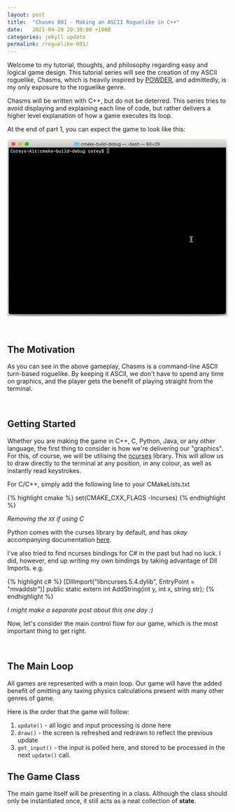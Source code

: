 ```yaml
---
layout: post
title:  "Chasms 001 - Making an ASCII Roguelike in C++"
date:   2021-04-20 20:30:00 +1000
categories: jekyll update
permalink: /roguelike-001/
---
```


Welcome to my tutorial, thoughts, and philosophy regarding easy and logical game design. This tutorial series will see the creation of my ASCII roguelike, Chasms, which is heavily inspired by [POWDER](http://www.zincland.com/powder/), and admittedly, is my only exposure to the roguelike genre.

Chasms will be written with C++, but do not be deterred. This series tries to avoid displaying and explaining each line of code, but rather delivers a higher level explanation of how a game executes its loop.

At the end of part 1, you can expect the game to look like this:

![Gameplay](/assets/001-gameplay.gif)

<br>

## The Motivation

As you can see in the above gameplay, Chasms is a command-line ASCII turn-based roguelike. By keeping it ASCII, we don't have to spend any time on graphics, and the player gets the benefit of playing straight from the terminal.

<br>

## Getting Started

Whether you are making the game in C++, C, Python, Java, or any other language, the first thing to consider is how we're delivering our "graphics". For this, of course, we will be utilising the [ncurses](https://en.wikipedia.org/wiki/Ncurses) library. This will allow us to draw directly to the terminal at any position, in any colour, as well as instantly read keystrokes.

For C/C++, simply add the following line to your CMakeLists.txt

{% highlight cmake %}
set(CMAKE_CXX_FLAGS -lncurses)
{% endhighlight %}

*Removing the `XX` if using C*

Python comes with the curses library by default, and has *okay* accompanying documentation [here](https://docs.python.org/3/howto/curses.html).

I've also tried to find ncurses bindings for C\# in the past but had no luck. I did, however, end up writing my own bindings by taking advantage of Dll Imports. e.g.

{% highlight c# %}
[DllImport("libncurses.5.4.dylib", EntryPoint = "mvaddstr")]
public static extern int AddString(int y, int x, string str);
{% endhighlight %}

*I might make a separate post about this one day :)*

Now, let's consider the main control flow for our game, which is the most important thing to get right.

<br>

## The Main Loop

All games are represented with a main loop. Our game will have the added benefit of omitting any taxing physics calculations present with many other genres of game.

Here is the order that the game will follow:
1. `update()` - all logic and input processing is done here
2. `draw()` - the screen is refreshed and redrawn to reflect the previous update
3. `get_input()` - the input is polled here, and stored to be processed in the next `update()` call.


## The Game Class

The main game itself will be presenting in a class. Although the class should only be instantiated once, it still acts as a neat collection of **state**.
